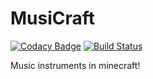 # MusiCraft

[![Codacy Badge](https://api.codacy.com/project/badge/Grade/2d77c9d77db34b8d844c3973db31c8c2)](https://app.codacy.com/app/DogOnFire/MusiCraft?utm_source=github.com&utm_medium=referral&utm_content=DoggyCraftDK/MusiCraft&utm_campaign=Badge_Grade_Dashboard)
[![Build Status](https://travis-ci.com/DoggyCraftDK/MusiCraft.svg?branch=master)](https://travis-ci.com/DoggyCraftDK/MusiCraft)

Music instruments in minecraft!